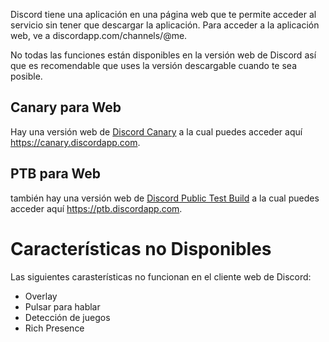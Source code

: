 <!-- TITLE:[ES] Discord Web -->
<!-- SUBTITLE: Cliente de Navegador de Discord -->

Discord tiene una aplicación en una página web que te permite acceder al servicio sin tener que descargar la aplicación. Para acceder a la aplicación web, ve a discordapp.com/channels/@me.

No todas las funciones están disponibles en la versión web de Discord así que es recomendable que uses la versión descargable cuando te sea posible.

## Canary para Web
Hay una versión web de [Discord Canary](/es/discord-canary) a la cual puedes acceder aquí https://canary.discordapp.com.

## PTB para Web
también hay una versión web de [Discord Public Test Build](/es/ptb) a la cual puedes acceder aquí https://ptb.discordapp.com.

# Características no Disponibles
Las siguientes carasterísticas no funcionan en el cliente web de Discord:
* Overlay
* Pulsar para hablar
* Detección de juegos
* Rich Presence